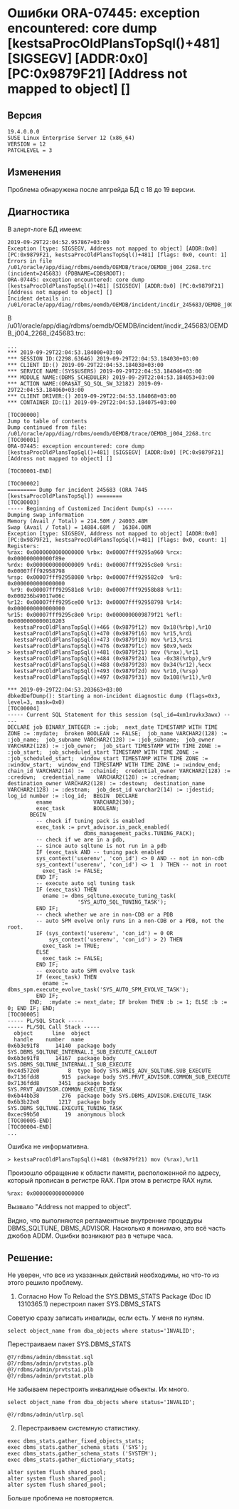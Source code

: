 # Ошибки ORA-07445: exception encountered: core dump [kestsaProcOldPlansTopSql()+481] [SIGSEGV] [ADDR:0x0] [PC:0x9879F21] [Address not mapped to object] []

## Версия

```
19.4.0.0.0
SUSE Linux Enterprise Server 12 (x86_64)
VERSION = 12
PATCHLEVEL = 3
```

## Изменения

Проблема обнаружена после апгрейда БД с 18 до 19 версии.

## Диагностика

В алерт-логе БД имеем:

```
2019-09-29T22:04:52.957867+03:00
Exception [type: SIGSEGV, Address not mapped to object] [ADDR:0x0] [PC:0x9879F21, kestsaProcOldPlansTopSql()+481] [flags: 0x0, count: 1]
Errors in file /u01/oracle/app/diag/rdbms/oemdb/OEMDB/trace/OEMDB_j004_2268.trc  (incident=245683) (PDBNAME=CDB$ROOT):
ORA-07445: exception encountered: core dump [kestsaProcOldPlansTopSql()+481] [SIGSEGV] [ADDR:0x0] [PC:0x9879F21] [Address not mapped to object] []
Incident details in: /u01/oracle/app/diag/rdbms/oemdb/OEMDB/incident/incdir_245683/OEMDB_j004_2268_i245683.trc
```

В /u01/oracle/app/diag/rdbms/oemdb/OEMDB/incident/incdir_245683/OEMDB_j004_2268_i245683.trc:

```
...
*** 2019-09-29T22:04:53.184000+03:00
*** SESSION ID:(2298.63646) 2019-09-29T22:04:53.184030+03:00
*** CLIENT ID:() 2019-09-29T22:04:53.184038+03:00
*** SERVICE NAME:(SYS$USERS) 2019-09-29T22:04:53.184046+03:00
*** MODULE NAME:(DBMS_SCHEDULER) 2019-09-29T22:04:53.184053+03:00
*** ACTION NAME:(ORA$AT_SQ_SQL_SW_32182) 2019-09-29T22:04:53.184060+03:00
*** CLIENT DRIVER:() 2019-09-29T22:04:53.184068+03:00
*** CONTAINER ID:(1) 2019-09-29T22:04:53.184075+03:00

[TOC00000]
Jump to table of contents
Dump continued from file: /u01/oracle/app/diag/rdbms/oemdb/OEMDB/trace/OEMDB_j004_2268.trc
[TOC00001]
ORA-07445: exception encountered: core dump [kestsaProcOldPlansTopSql()+481] [SIGSEGV] [ADDR:0x0] [PC:0x9879F21] [Address not mapped to object] []

[TOC00001-END]

[TOC00002]
========= Dump for incident 245683 (ORA 7445 [kestsaProcOldPlansTopSql]) ========
[TOC00003]
----- Beginning of Customized Incident Dump(s) -----
Dumping swap information
Memory (Avail / Total) = 214.50M / 24003.48M
Swap (Avail / Total) = 14884.68M /  16384.00M
Exception [type: SIGSEGV, Address not mapped to object] [ADDR:0x0] [PC:0x9879F21, kestsaProcOldPlansTopSql()+481] [flags: 0x0, count: 1]
Registers:
%rax: 0x0000000000000000 %rbx: 0x00007fff9295a960 %rcx: 0x000000000000f89e
%rdx: 0x0000000000000009 %rdi: 0x00007fff9295c8e0 %rsi: 0x00007fff92958798
%rsp: 0x00007fff92958080 %rbp: 0x00007fff929582c0  %r8: 0x0000000000000000
 %r9: 0x00007fff929581e8 %r10: 0x00007fff92958b88 %r11: 0x000236b49017e06c
%r12: 0x00007fff9295ce00 %r13: 0x00007fff92958798 %r14: 0x0000000000000000
%r15: 0x00007fff9295c8e0 %rip: 0x0000000009879f21 %efl: 0x0000000000010203
  kestsaProcOldPlansTopSql()+466 (0x9879f12) mov 0x18(%rbp),%r10
  kestsaProcOldPlansTopSql()+470 (0x9879f16) mov %r15,%rdi
  kestsaProcOldPlansTopSql()+473 (0x9879f19) mov %r13,%rsi
  kestsaProcOldPlansTopSql()+476 (0x9879f1c) mov $0x9,%edx
> kestsaProcOldPlansTopSql()+481 (0x9879f21) mov (%rax),%r11
  kestsaProcOldPlansTopSql()+484 (0x9879f24) lea -0x38(%rbp),%r9
  kestsaProcOldPlansTopSql()+488 (0x9879f28) mov 0x34(%r12),%ecx
  kestsaProcOldPlansTopSql()+493 (0x9879f2d) mov %r10,(%rsp)
  kestsaProcOldPlansTopSql()+497 (0x9879f31) mov 0x108(%r11),%r8

*** 2019-09-29T22:04:53.203663+03:00
dbkedDefDump(): Starting a non-incident diagnostic dump (flags=0x3, level=3, mask=0x0)
[TOC00004]
----- Current SQL Statement for this session (sql_id=4xm1ruvkx3awx) -----
DECLARE job BINARY_INTEGER := :job;  next_date TIMESTAMP WITH TIME ZONE := :mydate;  broken BOOLEAN := FALSE;  job_name VARCHAR2(128) := :job_name;  job_subname VARCHAR2(128) := :job_subname;  job_owner VARCHAR2(128) := :job_owner;  job_start TIMESTAMP WITH TIME ZONE := :job_start;  job_scheduled_start TIMESTAMP WITH TIME ZONE := :job_scheduled_start;  window_start TIMESTAMP WITH TIME ZONE := :window_start;  window_end TIMESTAMP WITH TIME ZONE := :window_end;  chain_id VARCHAR2(14) :=  :chainid;  credential_owner VARCHAR2(128) := :credown;  credential_name  VARCHAR2(128) := :crednam;  destination_owner VARCHAR2(128) := :destown;  destination_name VARCHAR2(128) := :destnam;  job_dest_id varchar2(14) := :jdestid;  log_id number := :log_id;  BEGIN  DECLARE
         ename             VARCHAR2(30);
         exec_task         BOOLEAN;
       BEGIN
         -- check if tuning pack is enabled
         exec_task := prvt_advisor.is_pack_enabled(
                        dbms_management_packs.TUNING_PACK);
         -- check if we are in a pdb,
         -- since auto sqltune is not run in a pdb
         IF (exec_task AND -- tuning pack enabled
         sys_context('userenv', 'con_id') <> 0 AND -- not in non-cdb
         sys_context('userenv', 'con_id') <> 1  ) THEN -- not in root
           exec_task := FALSE;
         END IF;
         -- execute auto sql tuning task
         IF (exec_task) THEN
           ename := dbms_sqltune.execute_tuning_task(
                      'SYS_AUTO_SQL_TUNING_TASK');
         END IF;
         -- check whether we are in non-CDB or a PDB
         -- auto SPM evolve only runs in a non-CDB or a PDB, not the root.
         IF (sys_context('userenv', 'con_id') = 0 OR
             sys_context('userenv', 'con_id') > 2) THEN
           exec_task := TRUE;
         ELSE
           exec_task := FALSE;
         END IF;
         -- execute auto SPM evolve task
         IF (exec_task) THEN
           ename := dbms_spm.execute_evolve_task('SYS_AUTO_SPM_EVOLVE_TASK');
         END IF;
       END;  :mydate := next_date; IF broken THEN :b := 1; ELSE :b := 0; END IF; END;
[TOC00005]
----- PL/SQL Stack -----
----- PL/SQL Call Stack -----
  object      line  object
  handle    number  name
0x6b3e91f8     14140  package body SYS.DBMS_SQLTUNE_INTERNAL.I_SUB_EXECUTE_CALLOUT
0x6b3e91f8     14167  package body SYS.DBMS_SQLTUNE_INTERNAL.I_SUB_EXECUTE
0xc4d572e0         8  type body SYS.WRI$_ADV_SQLTUNE.SUB_EXECUTE
0x7136fdd8       915  package body SYS.PRVT_ADVISOR.COMMON_SUB_EXECUTE
0x7136fdd8      3451  package body SYS.PRVT_ADVISOR.COMMON_EXECUTE_TASK
0x6b44bb38       276  package body SYS.DBMS_ADVISOR.EXECUTE_TASK
0x6b3b22e8      1217  package body SYS.DBMS_SQLTUNE.EXECUTE_TUNING_TASK
0xcec99b50        19  anonymous block
[TOC00005-END]
[TOC00004-END]
...
```

Ошибка не информативна.
```
> kestsaProcOldPlansTopSql()+481 (0x9879f21) mov (%rax),%r11 
```

Произошло обращение к области памяти, расположенной по адресу, который прописан в регистре RAX. При  этом в регистре RAX нули.
```
%rax: 0x0000000000000000
```

Вызвало "Address not mapped to object".

Видно, что выполняются регламентные внутренние процедуры DBMS_SQLTUNE, DBMS_ADVISOR. Насколько я понимаю, это всё часть джобов ADDM. Ошибки возникают раз в четыре часа.

## Решение:

Не уверен, что все из указанных действий необходимы, но что-то из этого решило проблему.

1. Согласно How To Reload the SYS.DBMS_STATS Package (Doc ID 1310365.1) перестроил пакет SYS.DBMS_STATS

Советую сразу записать инвалиды, если есть. У меня по нулям.

```
select object_name from dba_objects where status='INVALID';
```

Перестраиваем пакет SYS.DBMS_STATS

```
@?/rdbms/admin/dbmsstat.sql
@?/rdbms/admin/prvtstas.plb
@?/rdbms/admin/prvtstai.plb
@?/rdbms/admin/prvtstat.plb
```

Не забываем перестроить инвалидные объекты. Их много.

```
select object_name from dba_objects where status='INVALID';

@?/rdbms/admin/utlrp.sql
```

2. Перестраиваем системную статистику.

```
exec dbms_stats.gather_fixed_objects_stats;
exec dbms_stats.gather_schema_stats ('SYS');
exec dbms_stats.gather_schema_stats ('SYSTEM');
exec dbms_stats.gather_dictionary_stats;

alter system flush shared_pool;
alter system flush shared_pool;
alter system flush shared_pool;
```

Больше проблема не повторяется.
